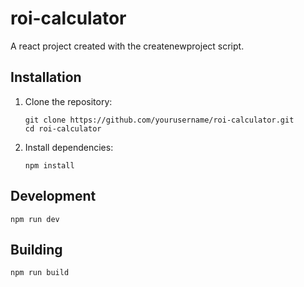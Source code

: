 # roi-calculator

A react project created with the createnewproject script.

## Installation

1. Clone the repository:
   ```
   git clone https://github.com/yourusername/roi-calculator.git
   cd roi-calculator
   ```

2. Install dependencies:
   ```
   npm install
   ```

## Development

```
npm run dev
```

## Building

```
npm run build
```
